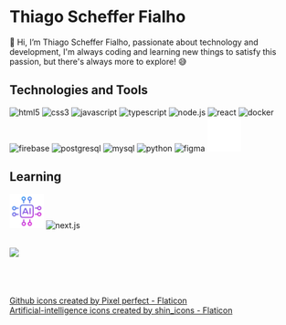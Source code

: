 # Thiago Scheffer Fialho

👋 Hi, I’m Thiago Scheffer Fialho, passionate about technology and development, I'm always coding and learning new things to satisfy this passion, but there's always more to explore! 😅


## Technologies and Tools
<img loading="lazy" width=60 src="https://cdn.jsdelivr.net/gh/devicons/devicon@latest/icons/html5/html5-original.svg" alt="html5" /> <img loading="lazy" width=60 src="https://cdn.jsdelivr.net/gh/devicons/devicon@latest/icons/css3/css3-original.svg" alt="css3" /> <img loading="lazy" width=60 src="https://cdn.jsdelivr.net/gh/devicons/devicon@latest/icons/javascript/javascript-original.svg" alt="javascript" /> <img loading="lazy" width=60 src="https://cdn.jsdelivr.net/gh/devicons/devicon@latest/icons/typescript/typescript-original.svg" alt="typescript" /> <img loading="lazy" width=60 src="https://cdn.jsdelivr.net/gh/devicons/devicon@latest/icons/nodejs/nodejs-original.svg" alt="node.js" /> <img loading="lazy" width=60 src="https://cdn.jsdelivr.net/gh/devicons/devicon@latest/icons/react/react-original.svg" alt="react" /> <img loading="lazy" width=60 src="https://cdn.jsdelivr.net/gh/devicons/devicon@latest/icons/docker/docker-original.svg" alt="docker" /> <img loading="lazy" width=60 src="https://cdn.jsdelivr.net/gh/devicons/devicon@latest/icons/firebase/firebase-original.svg" alt="firebase" /> <img loading="lazy" width=60 src="https://cdn.jsdelivr.net/gh/devicons/devicon@latest/icons/postgresql/postgresql-original.svg" alt="postgresql" /> <img loading="lazy" width=60 src="https://cdn.jsdelivr.net/gh/devicons/devicon@latest/icons/mysql/mysql-original.svg" alt="mysql" /> <img loading="lazy" width=60 src="https://cdn.jsdelivr.net/gh/devicons/devicon@latest/icons/python/python-original.svg" alt="python" /> <img loading="lazy" width=60 src="https://cdn.jsdelivr.net/gh/devicons/devicon@latest/icons/figma/figma-original.svg" alt="figma" />
<img loading="lazy" width=60 src="https://github.com/ThiagoSchFialho/ThiagoSchFialho/blob/main/github.png" alt="gitHub" />
<br/>

## Learning
<img loading="lazy" width=60 src="https://github.com/ThiagoSchFialho/ThiagoSchFialho/blob/main/artificial-intelligence.png" alt="artificial_intelligence" /> <img loading="lazy" width=60 src="https://cdn.jsdelivr.net/gh/devicons/devicon@latest/icons/nextjs/nextjs-original.svg" alt="next.js" />
          
<br/>

<div>
  <a href="https://github.com/ThiagoSchFialho">
  <img loading="lazy" height="180em" src="https://github-readme-stats.vercel.app/api/top-langs/?username=ThiagoSchFialho&layout=compact&langs_count=7&theme=dracula"/>
</div>
<br/><br/><br/>

<a href="https://www.flaticon.com/free-icons/github" title="github icons">Github icons created by Pixel perfect - Flaticon</a><br/>
<a href="https://www.flaticon.com/free-icons/artificial-intelligence" title="artificial-intelligence icons">Artificial-intelligence icons created by shin_icons - Flaticon</a>
<!---
ThiagoSchFialho/ThiagoSchFialho is a ✨ special ✨ repository because its `README.md` (this file) appears on your GitHub profile.
You can click the Preview link to take a look at your changes.
--->
